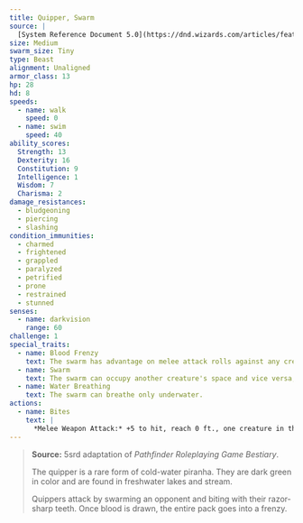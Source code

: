 ```yaml
---
title: Quipper, Swarm
source: |
  [System Reference Document 5.0](https://dnd.wizards.com/articles/features/systems-reference-document-srd)
size: Medium
swarm_size: Tiny
type: Beast
alignment: Unaligned
armor_class: 13
hp: 28
hd: 8
speeds:
  - name: walk
    speed: 0
  - name: swim
    speed: 40
ability_scores:
  Strength: 13
  Dexterity: 16
  Constitution: 9
  Intelligence: 1
  Wisdom: 7
  Charisma: 2
damage_resistances:
  - bludgeoning
  - piercing
  - slashing
condition_immunities:
  - charmed
  - frightened
  - grappled
  - paralyzed
  - petrified
  - prone
  - restrained
  - stunned
senses:
  - name: darkvision
    range: 60
challenge: 1
special_traits:
  - name: Blood Frenzy
    text: The swarm has advantage on melee attack rolls against any creature that doesn't have all its hit points.
  - name: Swarm
    text: The swarm can occupy another creature's space and vice versa, and the swarm can move through any opening large enough for a size Tiny quipper. The swarm can't regain hit points or gain temporary hit points.
  - name: Water Breathing
    text: The swarm can breathe only underwater.
actions:
  - name: Bites
    text: |
      *Melee Weapon Attack:* +5 to hit, reach 0 ft., one creature in the swarm's space. *Hit:* 14 (4d6) piercing damage, or 7 (2d6) piercing damage if the swarm has half of its hit points or fewer.
---
```


> **Source:** 5srd adaptation of *Pathfinder Roleplaying Game Bestiary*.
>
> The quipper is a rare form of cold-water piranha. They are dark green in color and are found in freshwater lakes and stream.
>
> Quippers attack by swarming an opponent and biting with their razor-sharp teeth. Once blood is drawn, the entire pack goes into a frenzy.
